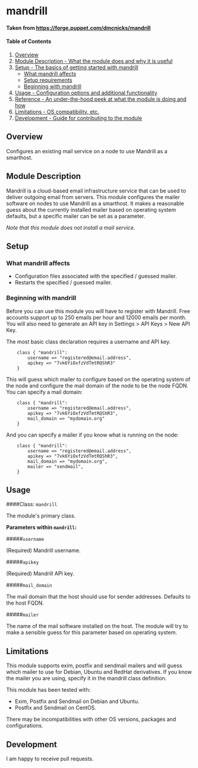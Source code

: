 # mandrill

#### Taken from https://forge.puppet.com/dmcnicks/mandrill

#### Table of Contents

1. [Overview](#overview)
2. [Module Description - What the module does and why it is useful](#module-description)
3. [Setup - The basics of getting started with mandrill](#setup)
    * [What mandrill affects](#what-mandrill-affects)
    * [Setup requirements](#setup-requirements)
    * [Beginning with mandrill](#beginning-with-mandrill)
4. [Usage - Configuration options and additional functionality](#usage)
5. [Reference - An under-the-hood peek at what the module is doing and how](#reference)
5. [Limitations - OS compatibility, etc.](#limitations)
6. [Development - Guide for contributing to the module](#development)

## Overview

Configures an existing mail service on a node to use Mandrill as a smarthost.

## Module Description

Mandrill is a cloud-based email infrastructure service that can be used to
deliver outgoing email from servers. This module configures the mailer
software on nodes to use Mandrill as a smarthost. It makes a reasonable guess
about the currently installed mailer based on operating system defaults, but a
specific mailer can be set as a parameter.


*Note that this module does not install a mail service.*

## Setup

### What mandrill affects

* Configuration files associated with the specified / guessed mailer.
* Restarts the specified / guessed mailer.

### Beginning with mandrill

Before you can use this module you will have to register with Mandrill. Free
accounts support up to 250 emails per hour and 12000 emails per month.
You will also need to generate an API key in Settings > API Keys > New API Key.

The most basic class declaration requires a username and API key.

```puppet
    class { "mandrill":
        username => "registered@email.address",
        apikey => "7vk6YiOxfzVdTmtRQShR3"
    }
```

This will guess which mailer to configure based on the operating system of the
node and configure the mail domain of the node to be the node FQDN. You can
specify a mail domain:

```puppet
    class { "mandrill":
        username => "registered@email.address",
        apikey => "7vk6YiOxfzVdTmtRQShR3",
        mail_domain => "mydomain.org"
    }
```

And you can specify a mailer if you know what is running on the node:

```puppet
    class { "mandrill":
        username => "registered@email.address",
        apikey => "7vk6YiOxfzVdTmtRQShR3",
        mail_domain => "mydomain.org",
        mailer => "sendmail",
    }
```

## Usage

####Class: `mandrill`

The module's primary class.

**Parameters within `mandrill`:**

#####`username`

(Required) Mandrill username.

#####`apikey`

(Required) Mandrill API key.

#####`mail_domain`

The mail domain that the host should use for sender addresses. Defaults
to the host FQDN.

#####`mailer`

The name of the mail software installed on the host. The module will
try to make a sensible guess for this parameter based on operating
system.

## Limitations

This module supports exim, postfix and sendmail mailers and will guess
which mailer to use for Debian, Ubuntu and RedHat derivatives. If you
know the mailer you are using, specify it in the mandrill class
definition.

This module has been tested with:

* Exim, Postfix and Sendmail on Debian and Ubuntu.
* Postfix and Sendmail on CentOS.

There may be incompatibilities with other OS versions, packages and
configurations.

## Development

I am happy to receive pull requests.
